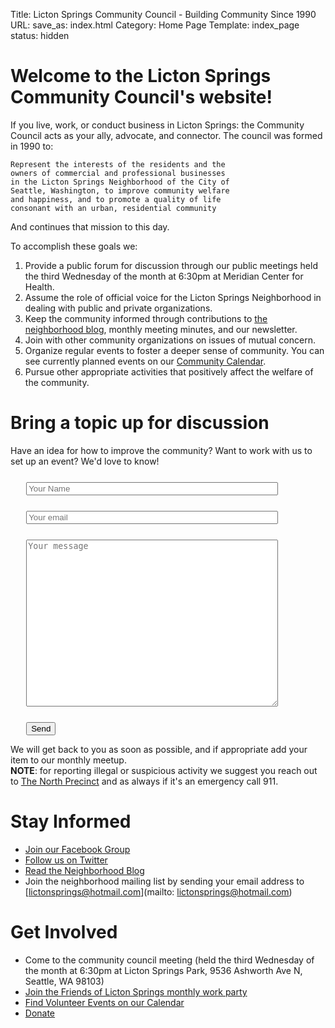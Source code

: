 Title: Licton Springs Community Council - Building Community Since 1990
URL:
save_as: index.html
Category: Home Page
Template: index_page
status: hidden

# Welcome to the Licton Springs Community Council's website!

If you live, work, or conduct business in Licton Springs: the Community Council acts as your ally, advocate, and connector.
The council was formed in 1990 to:

```
Represent the interests of the residents and the
owners of commercial and professional businesses
in the Licton Springs Neighborhood of the City of
Seattle, Washington, to improve community welfare
and happiness, and to promote a quality of life
consonant with an urban, residential community
```

And continues that mission to this day.

To accomplish these goals we:

1. Provide a public forum for discussion through our public meetings held the third Wednesday of the month at 6:30pm at Meridian Center for Health.
2. Assume the role of official voice for the Licton Springs Neighborhood in dealing with public and private organizations.
3. Keep the community informed through contributions to [the neighborhood blog](https://lovelicton.com/), monthly meeting minutes, and our newsletter.
4. Join with other community organizations on issues of mutual concern.
5. Organize regular events to foster a deeper sense of community. You can see currently planned events on our [Community Calendar](/pages/community-calendar.html).
6. Pursue other appropriate activities that positively affect the welfare of the community.

# Bring a topic up for discussion

Have an idea for how to improve the community? Want to work with us to set up an event?
We'd love to know!


<form method="POST" action="https://formspree.io/lictonspringscouncil@gmail.com">
  <input type="text" name="name" placeholder="Your Name" style="width: 80%; display: block; clear: both; margin: 5%;">
  <input type="email" name="email" placeholder="Your email" style="width: 80%; display: block; clear: both; margin: 5%;">
  <textarea name="message" placeholder="Your message" style="width: 80%; display: block; clear: both; margin: 5%; height: 20em"></textarea>
  <button type="submit" style="margin-left: 5%;">Send</button>
</form>

We will get back to you as soon as possible, and if appropriate add your item to our monthly meetup. <br />
**NOTE**: for reporting illegal or suspicious activity we suggest you reach out to [The North Precinct](https://www.seattle.gov/police/about-us/police-locations/north-precinct/north-precinct-contacts) and as always if it's an emergency call 911.

# Stay Informed
* [Join our Facebook Group](https://www.facebook.com/LictonSpringsNeighborhood/)
* [Follow us on Twitter](https://twitter.com/LictonSprings)
* [Read the Neighborhood Blog](https://lovelicton.com/)
* Join the neighborhood mailing list by sending your email address to [lictonsprings@hotmail.com](mailto: lictonsprings@hotmail.com)


# Get Involved
* Come to the community council meeting (held the third Wednesday of the month at 6:30pm at Licton Springs Park, 9536 Ashworth Ave N, Seattle, WA 98103)
* [Join the Friends of Licton Springs monthly work party](/work_party.pdf)
* [Find Volunteer Events on our Calendar](/pages/community-calendar.html)
* <form action="https://www.paypal.com/cgi-bin/webscr" method="post" target="_top" id="paypal">
        <input type="hidden" name="cmd" value="_s-xclick">
        <input type="hidden" name="hosted_button_id" value="5ES6SDXL2XPFN">
        <a href="#donate" onclick="document.getElementById('paypal').submit();">Donate</a>
    </form>
